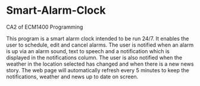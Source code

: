# Smart-Alarm-Clock
CA2 of ECM1400 Programming

This program is a smart alarm clock intended to be run 24/7. It enables the user to schedule, edit and cancel alarms. The user is notified when an alarm is up via an alarm sound, text to speech and a notification which is displayed in the notifications column. The user is also notified when the weather in the location selected has changed and when there is a new news story. The web page will automatically refresh every 5 minutes to keep the notifications, weather and news up to date on screen.
